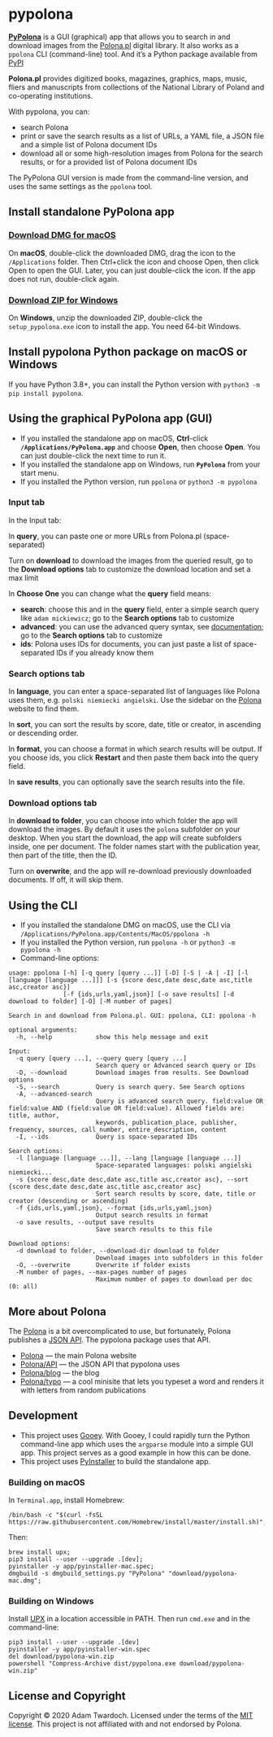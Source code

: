 # pypolona

**[PyPolona](https://twardoch.github.io/pypolona/)** is a GUI (graphical) app that allows you to search in and download images from the [Polona.pl](https://polona.pl/) digital library. It also works as a `ppolona` CLI (command-line) tool. And it’s a Python package available from [PyPI](https://pypi.org/project/pypolona/. )

**Polona.pl** provides digitized books, magazines, graphics, maps, music, fliers and manuscripts from collections of the National Library of Poland and co-operating institutions.

With pypolona, you can:

- search Polona
- print or save the search results as a list of URLs, a YAML file, a JSON file and a simple list of Polona document IDs
- download all or some high-resolution images from Polona for the search results, or for a provided list of Polona document IDs

The PyPolona GUI version is made from the command-line version, and uses the same settings as the `ppolona` tool.

## Install standalone PyPolona app

### <a class="github-button btn btn-primary" href="https://github.com/twardoch/pypolona/raw/master/download/pypolona-mac.dmg" data-color-scheme="no-preference: dark; light: dark; dark: dark;" data-icon="octicon-download" data-size="large" aria-label="Download DMG for macOS">Download DMG for macOS</a>

On **macOS**, double-click the downloaded DMG, drag the icon to the `/Applications` folder. Then Ctrl+click the icon and choose Open, then click Open to open the GUI. Later, you can just double-click the icon. If the app does not run, double-click again.

### <a class="github-button btn btn-primary" href="https://github.com/twardoch/pypolona/raw/master/download/pypolona-win.zip" data-color-scheme="no-preference: dark; light: dark; dark: dark;" data-icon="octicon-download" data-size="large" aria-label="Download ZIP for Windows">Download ZIP for Windows</a>

On **Windows**, unzip the downloaded ZIP, double-click the `setup_pypolona.exe` icon to install the app. You need 64-bit Windows.

## Install pypolona Python package on macOS or Windows

If you have Python 3.8+, you can install the Python version with `python3 -m pip install pypolona`.

## Using the graphical PyPolona app (GUI)

- If you installed the standalone app on macOS, **Ctrl**-click **`/Applications/PyPolona.app`** and choose **Open**, then choose **Open**. You can just double-click the next time to run it.
- If you installed the standalone app on Windows, run **`PyPolona`** from your start menu.
- If you installed the Python version, run `ppolona` or `python3 -m pypolona`

### Input tab

In the Input tab: 

In **query**, you can paste one or more URLs from Polona.pl (space-separated)

Turn on **download** to download the images from the queried result, go to the **Download options** tab to customize the download location and set a max limit

In **Choose One** you can change what the **query** field means: 

- **search**: choose this and in the **query** field, enter a simple search query like `adam mickiewicz`; go to the **Search options** tab to customize
- **advanced**: you can use the advanced query syntax, see [documentation](https://polona.pl/api/entities/); go to the **Search options** tab to customize
- **ids**: Polona uses IDs for documents, you can just paste a list of space-separated IDs if you already know them

### Search options tab

In **language**, you can enter a space-separated list of languages like Polona uses them, e.g. `polski niemiecki angielski`. Use the sidebar on the [Polona](https://polona.pl) website to find them.

In **sort**, you can sort the results by score, date, title or creator, in ascending or descending order.

In **format**, you can choose a format in which search results will be output. If you choose ids, you click **Restart** and then paste them back into the query field. 

In **save results**, you can optionally save the search results into the file.

### Download options tab

In **download to folder**, you can choose into which folder the app will download the images. By default it uses the `polona` subfolder on your desktop. When you start the download, the app will create subfolders inside, one per document. The folder names start with the publication year, then part of the title, then the ID. 

Turn on **overwrite**, and the app will re-download previously downloaded documents. If off, it will skip them.



## Using the CLI

- If you installed the standalone DMG on macOS, use the CLI via `/Applications/PyPolona.app/Contents/MacOS/ppolona -h`
- If you installed the Python version, run `ppolona -h` or `python3 -m pypolona -h`
- Command-line options:

```
usage: ppolona [-h] [-q query [query ...]] [-D] [-S | -A | -I] [-l [language [language ...]]] [-s {score desc,date desc,date asc,title asc,creator asc}]
               [-f {ids,urls,yaml,json}] [-o save results] [-d download to folder] [-O] [-M number of pages]

Search in and download from Polona.pl. GUI: ppolona, CLI: ppolona -h

optional arguments:
  -h, --help            show this help message and exit

Input:
  -q query [query ...], --query query [query ...]
                        Search query or Advanced search query or IDs
  -D, --download        Download images from results. See Download options
  -S, --search          Query is search query. See Search options
  -A, --advanced-search
                        Query is advanced search query. field:value OR field:value AND (field:value OR field:value). Allowed fields are: title, author,
                        keywords, publication_place, publisher, frequency, sources, call_number, entire_description, content
  -I, --ids             Query is space-separated IDs

Search options:
  -l [language [language ...]], --lang [language [language ...]]
                        Space-separated languages: polski angielski niemiecki...
  -s {score desc,date desc,date asc,title asc,creator asc}, --sort {score desc,date desc,date asc,title asc,creator asc}
                        Sort search results by score, date, title or creator (descending or ascending)
  -f {ids,urls,yaml,json}, --format {ids,urls,yaml,json}
                        Output search results in format
  -o save results, --output save results
                        Save search results to this file

Download options:
  -d download to folder, --download-dir download to folder
                        Download images into subfolders in this folder
  -O, --overwrite       Overwrite if folder exists
  -M number of pages, --max-pages number of pages
                        Maximum number of pages to download per doc (0: all)
```

## More about Polona

The [Polona](https://polona.pl/) is a bit overcomplicated to use, but fortunately, Polona publishes a [JSON API](https://polona.pl/api/entities/). The pypolona package uses that API.

- [Polona](https://polona.pl/) — the main Polona website
- [Polona/API](https://polona.pl/api/entities/) — the JSON API that pypolona uses
- [Polona/blog](http://www.blog.polona.pl/) — the blog
- [Polona/typo](http://typo.polona.pl/en/) — a cool minisite that lets you typeset a word and renders it with letters from random publications

## Development

- This project uses [Gooey](https://github.com/chriskiehl/Gooey). With Gooey, I could rapidly turn the Python command-line app which uses the `argparse` module into a simple GUI app. This project serves as a good example in how this can be done.
- This project uses [PyInstaller](https://www.pyinstaller.org/) to build the standalone app.

### Building on macOS

In `Terminal.app`, install Homebrew:

```
/bin/bash -c "$(curl -fsSL https://raw.githubusercontent.com/Homebrew/install/master/install.sh)";
```

Then:

```
brew install upx;
pip3 install --user --upgrade .[dev];
pyinstaller -y app/pyinstaller-mac.spec;
dmgbuild -s dmgbuild_settings.py "PyPolona" "download/pypolona-mac.dmg";
```

### Building on Windows

Install [UPX](https://upx.github.io/) in a location accessible in PATH. Then run `cmd.exe` and in the command-line:

```
pip3 install --user --upgrade .[dev]
pyinstaller -y app/pyinstaller-win.spec
del download/pypolona-win.zip
powershell "Compress-Archive dist/pypolona.exe download/pypolona-win.zip"
```

## License and Copyright

Copyright © 2020 Adam Twardoch. Licensed under the terms of the [MIT license](./LICENSE). This project is not affiliated with and not endorsed by Polona.

<!-- Place this tag in your head or just before your close body tag. -->
<script async defer src="https://buttons.github.io/buttons.js"></script>


